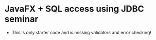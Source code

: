 # JavaFX + SQL access using JDBC seminar
- This is only starter code and is missing validators and error checking!
